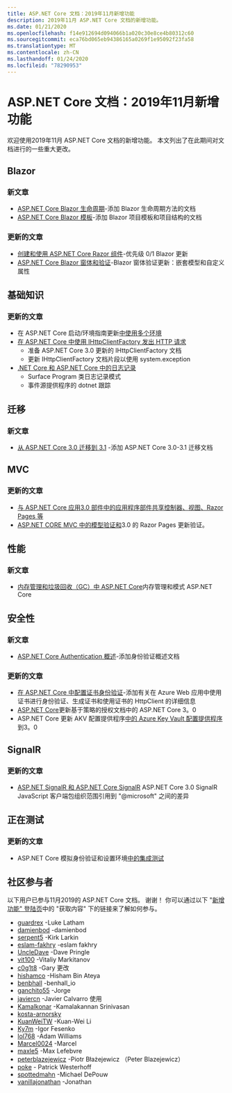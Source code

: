 ```yaml
---
title: ASP.NET Core 文档：2019年11月新增功能
description: 2019年11月 ASP.NET Core 文档的新增功能。
ms.date: 01/21/2020
ms.openlocfilehash: f14e912694d094066b1a020c30e8ce4b80312c60
ms.sourcegitcommit: eca76bd065eb94386165a0269f1e95092f23fa58
ms.translationtype: MT
ms.contentlocale: zh-CN
ms.lasthandoff: 01/24/2020
ms.locfileid: "78290953"
---
```

# <a name="aspnet-core-docs-whats-new-for-november-2019"></a>ASP.NET Core 文档：2019年11月新增功能

欢迎使用2019年11月 ASP.NET Core 文档的新增功能。 本文列出了在此期间对文档进行的一些重大更改。

## <a name="blazor"></a>Blazor

### <a name="new-articles"></a>新文章

- [ASP.NET Core Blazor 生命周期](../blazor/lifecycle.md)-添加 Blazor 生命周期方法的文档
- [ASP.NET Core Blazor 模板](../blazor/templates.md)-添加 Blazor 项目模板和项目结构的文档

### <a name="updated-articles"></a>更新的文章

- [创建和使用 ASP.NET Core Razor 组件](../blazor/components.md)-优先级 0/1 Blazor 更新
- [ASP.NET Core Blazor 窗体和验证](../blazor/forms-validation.md)-Blazor 窗体验证更新：嵌套模型和自定义属性

## <a name="fundamentals"></a>基础知识

### <a name="updated-articles"></a>更新的文章

- 在 ASP.NET Core 启动/环境指南更新[中使用多个环境](../fundamentals/environments.md)
- [在 ASP.NET Core 中使用 IHttpClientFactory 发出 HTTP 请求](../fundamentals/http-requests.md)
  - 准备 ASP.NET Core 3.0 更新的 IHttpClientFactory 文档
  - 更新 IHttpClientFactory 文档片段以使用 system.exception
- [.NET Core 和 ASP.NET Core 中的日志记录](../fundamentals/logging/index.md)
  - Surface Program 类日志记录模式
  - 事件源提供程序的 dotnet 跟踪

## <a name="migration"></a>迁移

### <a name="new-articles"></a>新文章

- [从 ASP.NET Core 3.0 迁移到 3.1](../migration/30-to-31.md) -添加 ASP.NET Core 3.0-3.1 迁移文档

## <a name="mvc"></a>MVC

### <a name="updated-articles"></a>更新的文章

- [与 ASP.NET Core 应用3.0 部件中的应用程序部件共享控制器、视图、Razor Pages 等](../mvc/advanced/app-parts.md)
- [ASP.NET CORE MVC 中的模型验证和](../mvc/models/validation.md)3.0 的 Razor Pages 更新验证。

## <a name="performance"></a>性能

### <a name="new-articles"></a>新文章

- [内存管理和垃圾回收（GC）中 ASP.NET Core](../performance/memory.md)内存管理和模式 ASP.NET Core

## <a name="security"></a>安全性

### <a name="new-articles"></a>新文章

- [ASP.NET Core Authentication 概述](../security/authentication/index.md)-添加身份验证概述文档

### <a name="updated-articles"></a>更新的文章

- [在 ASP.NET Core 中配置证书身份验证](../security/authentication/certauth.md)-添加有关在 Azure Web 应用中使用证书进行身份验证、生成证书和使用证书的 HttpClient 的详细信息
- [ASP.NET Core](../security/authorization/policies.md)更新基于策略的授权文档中的 ASP.NET Core 3。0
- ASP.NET Core 更新 AKV 配置提供程序[中的 Azure Key Vault 配置提供程序](../security/key-vault-configuration.md)到3。0

## <a name="signalr"></a>SignalR

### <a name="updated-articles"></a>更新的文章

- [ASP.NET SignalR 和 ASP.NET Core SignalR](../signalr/version-differences.md) ASP.NET Core 3.0 SignalR JavaScript 客户端包组织范围引用到 "@microsoft" 之间的差异

## <a name="testing"></a>正在测试

### <a name="updated-articles"></a>更新的文章

- ASP.NET Core 模拟身份验证和设置环境[中的集成测试](../test/integration-tests.md)

## <a name="community-contributors"></a>社区参与者

以下用户已参与11月2019的 ASP.NET Core 文档。 谢谢！ 你可以通过以下 "[新增功能" 登陆页](index.yml)中的 "获取内容" 下的链接来了解如何参与。

- [guardrex](https://github.com/guardrex) -Luke Latham
- [damienbod](https://github.com/damienbod) -damienbod
- [serpent5](https://github.com/serpent5) -Kirk Larkin
- [eslam-fakhry](https://github.com/eslam-fakhry) -eslam fakhry
- [UncleDave](https://github.com/UncleDave) -Dave Pringle
- [vit100](https://github.com/vit100) -Vitaliy Markitanov
- [c0g1t8](https://github.com/c0g1t8) -Gary 更改
- [hishamco](https://github.com/hishamco) -Hisham Bin Ateya
- [benbhall](https://github.com/benbhall) -benhall_io
- [ganchito55](https://github.com/ganchito55) -Jorge
- [javiercn](https://github.com/javiercn) -Javier Calvarro 使用
- [Kamalkonar](https://github.com/Kamalkonar) -Kamalakannan Srinivasan
- [kosta-arnorsky](https://github.com/kosta-arnorsky) 
- [KuanWeiTW](https://github.com/KuanWeiTW) -Kuan-Wei Li
- [Ky7m](https://github.com/Ky7m) -Igor Fesenko
- [lol768](https://github.com/lol768) -Adam Williams
- [Marcel0024](https://github.com/Marcel0024) -Marcel
- [maxle5](https://github.com/maxle5) -Max Lefebvre
- [peterblazejewicz](https://github.com/peterblazejewicz) -Piotr Błażejewicz （Peter Blazejewicz）
- [poke](https://github.com/poke) - Patrick Westerhoff
- [spottedmahn](https://github.com/spottedmahn) -Michael DePouw
- [vanillajonathan](https://github.com/vanillajonathan) -Jonathan
